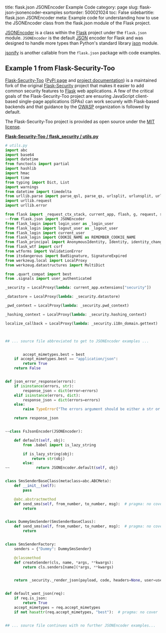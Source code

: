 title: flask.json JSONEncoder Example Code
category: page
slug: flask-json-jsonencoder-examples
sortorder: 500021024
toc: False
sidebartitle: flask.json JSONEncoder
meta: Example code for understanding how to use the JSONEncoder class from the flask.json module of the Flask project.


[JSONEncoder](https://github.com/pallets/flask/blob/master/src/flask/json/__init__.py)
is a class within the [Flask](/flask.html) project under the `flask.json`
module. `JSONEncoder` is the default [JSON](https://www.json.org/json-en.html)
encoder for Flask and was designed to handle more types than Python's
standard library [json](https://docs.python.org/3/library/json.html) module.


<a href="/flask-json-jsonify-examples.html">jsonify</a>
is another callable from the `flask.json` package with code examples.

## Example 1 from Flask-Security-Too
[Flask-Security-Too](https://github.com/Flask-Middleware/flask-security/)
([PyPi page](https://pypi.org/project/Flask-Security-Too/) and
[project documentation](https://flask-security-too.readthedocs.io/en/stable/))
is a maintained fork of the original
[Flask-Security](https://github.com/mattupstate/flask-security) project that
makes it easier to add common security features to [Flask](/flask.html)
web applications. A few of the critical goals of the Flask-Security-Too
project are ensuring JavaScript client-based single-page applications (SPAs)
can work securely with Flask-based backends and that guidance by the
[OWASP](https://owasp.org/) organization is followed by default.

The Flask-Security-Too project is provided as open source under the
[MIT license](https://github.com/Flask-Middleware/flask-security/blob/master/LICENSE).

[**Flask-Security-Too / flask_security / utils.py**](https://github.com/Flask-Middleware/flask-security/blob/master/flask_security/./utils.py)

```python
# utils.py
import abc
import base64
import datetime
from functools import partial
import hashlib
import hmac
import time
from typing import Dict, List
import warnings
from datetime import timedelta
from urllib.parse import parse_qsl, parse_qs, urlsplit, urlunsplit, urlencode
import urllib.request
import urllib.error

from flask import _request_ctx_stack, current_app, flash, g, request, session, url_for
~~from flask.json import JSONEncoder
from flask_login import login_user as _login_user
from flask_login import logout_user as _logout_user
from flask_login import current_user
from flask_login import COOKIE_NAME as REMEMBER_COOKIE_NAME
from flask_principal import AnonymousIdentity, Identity, identity_changed, Need
from flask_wtf import csrf
from wtforms import ValidationError
from itsdangerous import BadSignature, SignatureExpired
from werkzeug.local import LocalProxy
from werkzeug.datastructures import MultiDict

from .quart_compat import best
from .signals import user_authenticated

_security = LocalProxy(lambda: current_app.extensions["security"])

_datastore = LocalProxy(lambda: _security.datastore)

_pwd_context = LocalProxy(lambda: _security.pwd_context)

_hashing_context = LocalProxy(lambda: _security.hashing_context)

localize_callback = LocalProxy(lambda: _security.i18n_domain.gettext)



## ... source file abbreviated to get to JSONEncoder examples ...


        accept_mimetypes.best = best
    if accept_mimetypes.best == "application/json":
        return True
    return False


def json_error_response(errors):
    if isinstance(errors, str):
        response_json = dict(error=errors)
    elif isinstance(errors, dict):
        response_json = dict(errors=errors)
    else:
        raise TypeError("The errors argument should be either a str or dict.")

    return response_json


~~class FsJsonEncoder(JSONEncoder):

    def default(self, obj):
        from .babel import is_lazy_string

        if is_lazy_string(obj):
            return str(obj)
        else:
~~            return JSONEncoder.default(self, obj)


class SmsSenderBaseClass(metaclass=abc.ABCMeta):
    def __init__(self):
        pass

    @abc.abstractmethod
    def send_sms(self, from_number, to_number, msg):  # pragma: no cover
        return


class DummySmsSender(SmsSenderBaseClass):
    def send_sms(self, from_number, to_number, msg):  # pragma: no cover
        return


class SmsSenderFactory:
    senders = {"Dummy": DummySmsSender}

    @classmethod
    def createSender(cls, name, *args, **kwargs):
        return cls.senders[name](*args, **kwargs)


    return _security._render_json(payload, code, headers=None, user=user)


def default_want_json(req):
    if req.is_json:
        return True
    accept_mimetypes = req.accept_mimetypes
    if not hasattr(req.accept_mimetypes, "best"):  # pragma: no cover


## ... source file continues with no further JSONEncoder examples...

```


